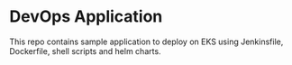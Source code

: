 # DevOps Application
This repo contains sample application to deploy on EKS using Jenkinsfile, Dockerfile, shell scripts and helm charts.
